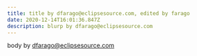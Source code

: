 ```yaml
---
title: title by dfarago@eclipsesource.com, edited by farago
date: 2020-12-14T16:01:36.847Z
description: blurp by dfarago@eclipsesource.com
---
```

body by dfarago@eclipsesource.com